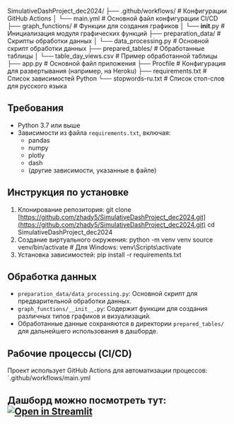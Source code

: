 SimulativeDashProject_dec2024/
├── .github/workflows/      # Конфигурации GitHub Actions
│   └── main.yml            # Основной файл конфигурации CI/CD
├── graph_functions/        # Функции для создания графиков
│   └── **init**.py         # Инициализация модуля графических функций
├── preparation_data/       # Скрипты обработки данных
│   └── data_processing.py  # Основной скрипт обработки данных
├── prepared_tables/        # Обработанные таблицы
│   └── table_day_views.csv # Пример обработанной таблицы
├── app.py                  # Основной файл приложения
├── Procfile                # Конфигурация для развертывания (например, на Heroku)
├── requirements.txt        # Список зависимостей Python
└── stopwords-ru.txt        # Список стоп-слов для русского языка


## Требования

- Python 3.7 или выше
- Зависимости из файла `requirements.txt`, включая:
  - pandas
  - numpy
  - plotly
  - dash
  - (другие зависимости, указанные в файле)

## Инструкция по установке

1. Клонирование репозитория:
  git clone [https://github.com/zhady5/SimulativeDashProject_dec2024.git](https://github.com/zhady5/SimulativeDashProject_dec2024.git)
  cd SimulativeDashProject_dec2024
2. Создание виртуального окружения:
  python -m venv venv
  source venv/bin/activate  # Для Windows: venv\Scripts\activate
3. Установка зависимостей:
  pip install -r requirements.txt

## Обработка данных

- `preparation_data/data_processing.py`: Основной скрипт для предварительной обработки данных.
- `graph_functions/__init__.py`: Содержит функции для создания различных типов графиков и визуализаций.
- Обработанные данные сохраняются в директории `prepared_tables/` для дальнейшего использования в дашборде.

## Рабочие процессы (CI/CD)

Проект использует GitHub Actions для автоматизации процессов: `.github/workflows/main.yml

## Дашборд можно посмотреть тут: [![Open in Streamlit](https://static.streamlit.io/badges/streamlit_badge_black_white.svg)](https://simulativedashprojectdec2024.streamlit.app/)  
